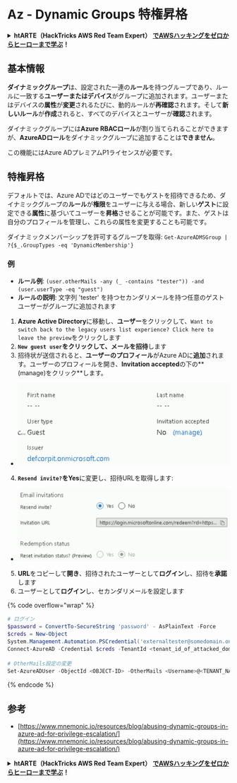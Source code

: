 # Az - Dynamic Groups 特権昇格

<details>

<summary><strong>htARTE（HackTricks AWS Red Team Expert）</strong> <a href="https://training.hacktricks.xyz/courses/arte"><strong>でAWSハッキングをゼロからヒーローまで学ぶ</strong></a><strong>！</strong></summary>

HackTricks をサポートする他の方法:

* **HackTricks で企業を宣伝したい**または**HackTricksをPDFでダウンロードしたい**場合は、[**SUBSCRIPTION PLANS**](https://github.com/sponsors/carlospolop)をチェックしてください！
* [**公式PEASS＆HackTricksスウォッグ**](https://peass.creator-spring.com)を入手する
* [**The PEASS Family**](https://opensea.io/collection/the-peass-family)を発見し、独占的な[**NFTs**](https://opensea.io/collection/the-peass-family)のコレクションを見る
* **💬 [Discordグループ](https://discord.gg/hRep4RUj7f)**または[telegramグループ](https://t.me/peass)に**参加**するか、**Twitter** 🐦 [**@hacktricks_live**](https://twitter.com/hacktricks_live)で**フォロー**する。
* **HackTricks**と**HackTricks Cloud**のgithubリポジトリにPRを提出して、あなたのハッキングテクニックを共有する。

</details>

## 基本情報

**ダイナミックグループ**は、設定された一連の**ルール**を持つグループであり、ルールに一致する**ユーザーまたはデバイス**がグループに追加されます。ユーザーまたはデバイスの**属性**が**変更**されるたびに、動的ルールが**再確認**されます。そして**新しいルール**が**作成**されると、すべてのデバイスとユーザーが**確認**されます。

ダイナミックグループには**Azure RBACロール**が割り当てられることができますが、**AzureADロール**をダイナミックグループに追加することは**できません**。

この機能にはAzure ADプレミアムP1ライセンスが必要です。

## 特権昇格

デフォルトでは、Azure ADではどのユーザーでもゲストを招待できるため、ダイナミックグループの**ルール**が**権限**をユーザーに与える場合、新しい**ゲスト**に設定できる**属性**に基づいてユーザーを**昇格**させることが可能です。また、ゲストは自分のプロフィールを管理し、これらの属性を変更することも可能です。

ダイナミックメンバーシップを許可するグループを取得: `Get-AzureADMSGroup | ?{$_.GroupTypes -eq 'DynamicMembership'}`

### 例

* **ルール例**: `(user.otherMails -any (_ -contains "tester")) -and (user.userType -eq "guest")`
* **ルールの説明**: 文字列 'tester' を持つセカンダリメールを持つ任意のゲストユーザーがグループに追加されます

1. **Azure Active Directory**に移動し、**ユーザー**をクリックして、`Want to switch back to the legacy users list experience? Click here to leave the preview`をクリックします
2. **`New guest user`**をクリックして、メールを**招待**します
3. 招待状が送信されると、**ユーザーのプロフィール**がAzure ADに**追加**されます。ユーザーのプロフィールを開き、**Invitation accepted**の下の**(manage)をクリック**します。
* ![](<../../../.gitbook/assets/image (87) (1).png>)
4. **`Resend invite?`**を**Yes**に変更し、招待URLを取得します:
* ![](<../../../.gitbook/assets/image (11) (1) (2) (1).png>)
5. **URL**をコピーして**開き**、招待されたユーザーとして**ログイン**し、招待を**承諾**します
6. ユーザーとして**ログイン**し、セカンダリメールを設定します

{% code overflow="wrap" %}
```powershell
# ログイン
$password = ConvertTo-SecureString 'password' - AsPlainText -Force
$creds = New-Object
System.Management.Automation.PSCredential('externaltester@somedomain.onmicrosoft.com', $Password)
Connect-AzureAD -Credential $creds -TenantId <tenant_id_of_attacked_domain>

# OtherMails設定の変更
Set-AzureADUser -ObjectId <OBJECT-ID> -OtherMails <Username>@<TENANT_NAME>.onmicrosoft.com -Verbose
```
{% endcode %}

## 参考

* [https://www.mnemonic.io/resources/blog/abusing-dynamic-groups-in-azure-ad-for-privilege-escalation/](https://www.mnemonic.io/resources/blog/abusing-dynamic-groups-in-azure-ad-for-privilege-escalation/)

<details>

<summary><strong>htARTE（HackTricks AWS Red Team Expert）</strong> <a href="https://training.hacktricks.xyz/courses/arte"><strong>でAWSハッキングをゼロからヒーローまで学ぶ</strong></a><strong>！</strong></summary>

HackTricks をサポートする他の方法:

* **HackTricks で企業を宣伝したい**または**HackTricksをPDFでダウンロードしたい**場合は、[**SUBSCRIPTION PLANS**](https://github.com/sponsors/carlospolop)をチェックしてください！
* [**公式PEASS＆HackTricksスウォッグ**](https://peass.creator-spring.com)を入手する
* [**The PEASS Family**](https://opensea.io/collection/the-peass-family)を発見し、独占的な[**NFTs**](https://opensea.io/collection/the-peass-family)のコレクションを見る
* **💬 [Discordグループ](https://discord.gg/hRep4RUj7f)**または[telegramグループ](https://t.me/peass)に**参加**するか、**Twitter** 🐦 [**@hacktricks_live**](https://twitter.com/hacktricks_live)で**フォロー**する。
* **HackTricks**と**HackTricks Cloud**のgithubリポジトリにPRを提出して、あなたのハッキングテクニックを共有する。

</details>
